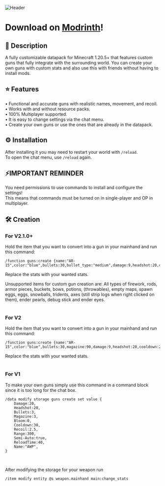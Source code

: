 ![Header](https://cdn.modrinth.com/data/cached_images/c125fa1f38631128b293112a7a511c61bd438ee2.png)


# Download on [Modrinth](https://modrinth.com/datapack/customguns)!

## 📖 Description
A fully customizable datapack for Minecraft 1.20.5+ that features custom guns that fully integrate with the surrounding world.
You can create your own guns with custom stats and also use this with friends without having to install mods.
## ⭐ Features
• Functional and accurate guns with realistic names, movement, and recoil.<br>
• Works with and without resource packs.<br>
• 100% Multiplayer supported.<br>
• It is easy to change settings via the chat menu.<br>
• Create your own guns or use the ones that are already in the datapack.

## ⚙️ Installation
After installing it you may need to restart your world with `/reload`.<br>
To open the chat menu, use `/reload` again.

## ⚡️IMPORTANT REMINDER
You need permissions to use commands to install and configure the settings!<br>
This means that commands must be turned on in single-player and OP in multiplayer.

## 🛠️ Creation
### For V2.1.0+
Hold the item that you want to convert into a gun in your mainhand and run this command:
```
/function guns:create {name:"AR-15",color:"blue",bullets:30,bullet_type:"medium",damage:9,headshot:20,cooldown:2,bloom:false,semi_auto:false,range:70,reload_time:40}
```
Replace the stats with your wanted stats.

Unsupported items for custom gun creation are: All types of firework, rods, armor pieces, buckets, bows, potions, (throwables), empty maps, spawn eggs, eggs, snowballs, tridents, axes (still strip logs when right clicked on them), ender pearls, debug stick and ender eyes.
<br><br>
### For V2
Hold the item that you want to convert into a gun in your mainhand and run this command:
```
/function guns:create {name:"AR-15",color:"blue",bullets:30,magazine:90,damage:9,headshot:20,cooldown:2,bloom:false,semi_auto:false,range:70,reload_time:40}
```
Replace the stats with your wanted stats.
<br><br>
### For V1
To make your own guns simply use this command in a command block since it is too long for the chat box.
```
/data modify storage guns create set value {
    Damage:20,
    Headshot:20,
    Bullets:3,
    Magazine:3,
    Bloom:0,
    Cooldown:30,
    Recoil:2.5,
    Range:300,
    Semi-Auto:true,
    ReloadTime:40,
    Name:"AWP",
}
```
<br>

After modifying the storage for your weapon run<br>
```
/item modify entity @s weapon.mainhand main:change_stats
```
